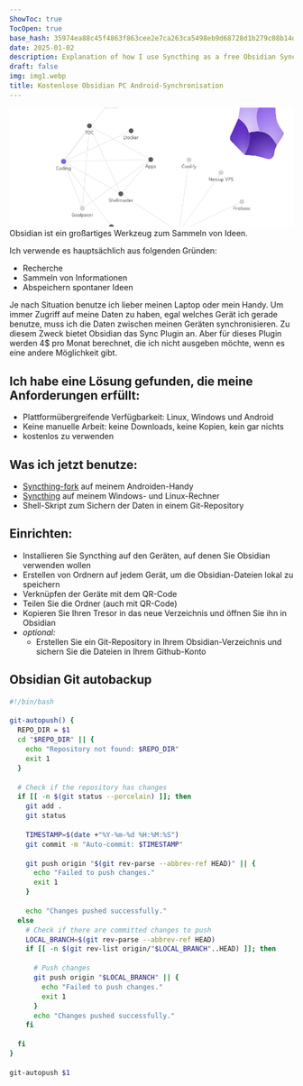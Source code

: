 ```yaml
---
ShowToc: true
TocOpen: true
base_hash: 35974ea88c45f4863f863cee2e7ca263ca5498eb9d68728d1b279c08b14db7cd
date: 2025-01-02
description: Explanation of how I use Syncthing as a free Obsidian Sync
draft: false
img: img1.webp
title: Kostenlose Obsidian PC Android-Synchronisation
---
```


![header-image](img1.webp)
Obsidian ist ein großartiges Werkzeug zum Sammeln von Ideen.

Ich verwende es hauptsächlich aus folgenden Gründen:
- Recherche
- Sammeln von Informationen
- Abspeichern spontaner Ideen

Je nach Situation benutze ich lieber meinen Laptop oder mein Handy.
Um immer Zugriff auf meine Daten zu haben, egal welches Gerät ich gerade benutze, muss ich die Daten zwischen meinen Geräten synchronisieren. Zu diesem Zweck bietet Obsidian das Sync Plugin an. Aber für dieses Plugin werden 4$ pro Monat berechnet, die ich nicht ausgeben möchte, wenn es eine andere Möglichkeit gibt.

## Ich habe eine Lösung gefunden, die meine Anforderungen erfüllt:
- Plattformübergreifende Verfügbarkeit: Linux, Windows und Android
- Keine manuelle Arbeit: keine Downloads, keine Kopien, kein gar nichts
- kostenlos zu verwenden

## Was ich jetzt benutze:
- [Syncthing-fork](https://play.google.com/store/apps/details?id=com.github.catfriend1.syncthingandroid) auf meinem Androiden-Handy
- [Syncthing](https://github.com/syncthing/syncthing) auf meinem Windows- und Linux-Rechner
- Shell-Skript zum Sichern der Daten in einem Git-Repository

## Einrichten:
- Installieren Sie Syncthing auf den Geräten, auf denen Sie Obsidian verwenden wollen
- Erstellen von Ordnern auf jedem Gerät, um die Obsidian-Dateien lokal zu speichern
- Verknüpfen der Geräte mit dem QR-Code
- Teilen Sie die Ordner (auch mit QR-Code)
- Kopieren Sie Ihren Tresor in das neue Verzeichnis und öffnen Sie ihn in Obsidian
- *optional:*
  - Erstellen Sie ein Git-Repository in Ihrem Obsidian-Verzeichnis und sichern Sie die Dateien in Ihrem Github-Konto


## Obsidian Git autobackup

``` bash
#!/bin/bash

git-autopush() {
  REPO_DIR = $1
  cd "$REPO_DIR" || {
    echo "Repository not found: $REPO_DIR"
    exit 1
  }

  # Check if the repository has changes
  if [[ -n $(git status --porcelain) ]]; then
    git add .
    git status

    TIMESTAMP=$(date +"%Y-%m-%d %H:%M:%S")
    git commit -m "Auto-commit: $TIMESTAMP"

    git push origin "$(git rev-parse --abbrev-ref HEAD)" || {
      echo "Failed to push changes."
      exit 1
    }

    echo "Changes pushed successfully."
  else
    # Check if there are committed changes to push
    LOCAL_BRANCH=$(git rev-parse --abbrev-ref HEAD)
    if [[ -n $(git rev-list origin/"$LOCAL_BRANCH"..HEAD) ]]; then

      # Push changes
      git push origin "$LOCAL_BRANCH" || {
        echo "Failed to push changes."
        exit 1
      }
      echo "Changes pushed successfully."
    fi

  fi
}

git-autopush $1
```